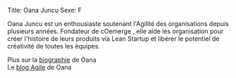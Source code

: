 Title: Oana Juncu
Sexe: F

Oana Juncu est un enthousiaste soutenant l'Agilité des organisations depuis plusieurs années.
Fondateur de cOemerge , elle aide les organisation pour créer l'histoire de leurs produits via Lean Startup et libérer le potentiel de créativité de toutes les équipes.

Plus sur la [biographie][] de Oana  
Le [blog Agile][] de Oana

[biographie]: http://about.me/ojuncu.
[blog Agile]: http://oanasagile.blogspot.fr/
